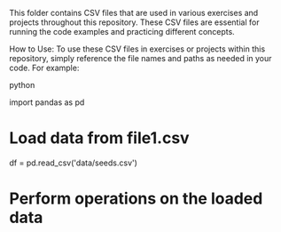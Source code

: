 This folder contains CSV files that are used in various exercises and projects throughout this repository. These CSV files are essential for running the code examples and practicing different concepts.

How to Use:
To use these CSV files in exercises or projects within this repository, simply reference the file names and paths as needed in your code. For example:

python

import pandas as pd

# Load data from file1.csv
df = pd.read_csv('data/seeds.csv')
# Perform operations on the loaded data
